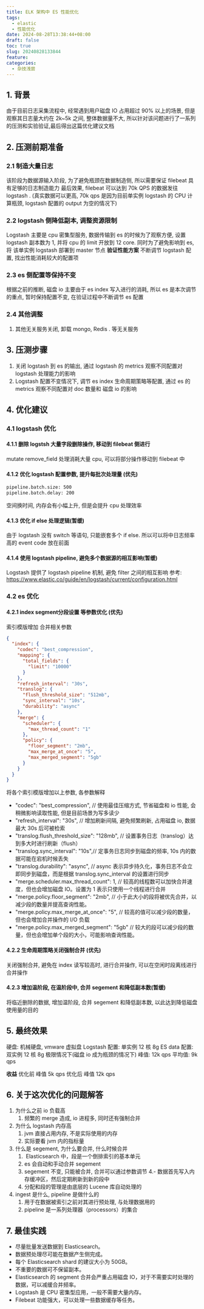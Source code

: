 ```yaml
---
title: ELK 架构中 ES 性能优化
tags:
  - elastic
  - 性能优化
date: 2024-08-28T13:38:44+08:00
draft: false
toc: true
slug: 20240828133844
feature: 
categories:
  - 杂技浅尝
---
```

## 1. 背景

由于目前日志采集流程中, 经常遇到用户磁盘 IO 占用超过 90% 以上的场景, 但是观察其日志量大约在 2k~5k 之间, 整体数据量不大, 所以针对该问题进行了一系列的压测和实验验证,最后得出这篇优化建议文档

<!--more-->

## 2. 压测前期准备
### 2.1 制造大量日志
该阶段为数据源输入阶段, 为了避免瓶颈在数据制造侧, 所以需要保证 filebeat 具有足够的日志制造能力
最后效果, filebeat 可以达到 70k QPS 的数据发往logstash . (真实数据可以更高, 70k qps 是因为目前单实例 logstash 的 CPU 计算瓶颈, logstash 配置的 output 为空的情况下)

### 2.2 logstash 侧降低副本, 调整资源限制
Logstash 主要是 cpu 密集型服务, 数据传输到 es 的时候为了观察方便, 设置 logstash 副本数为 1, 并将 cpu 的 limit 开放到 12 core. 同时为了避免影响到 es, 将 该单实例 logstash 部署到 master 节点
**验证性能方案**
不断调节 logstash 配置, 找出性能消耗较大的配置项
### 2.3 es 侧配置等保持不变
根据之前的推断, 磁盘 io 主要由于 es index 写入进行的消耗, 所以 es 是本次调节的重点, 暂时保持配置不变, 在验证过程中不断调节 es 配置
### 2.4 其他调整
1. 其他无关服务关闭, 卸载 mongo, Redis .  等无关服务
## 3. 压测步骤
1. 关闭 logstash 到 es 的输出, 通过 logstash 的 metrics 观察不同配置对 logstash 处理能力的影响
2. Logstash 配置不变情况下, 调节 es index 生命周期策略等配置, 通过 es 的 metrics 观察不同配置对 doc 数量和 磁盘 io 的影响
## 4. 优化建议
### 4.1 logstash 优化
#### 4.1.1 删除 logstsh 大量字段删除操作, 移动到 filebeat 侧进行 
mutate remove_field 处理消耗大量 cpu, 可以将部分操作移动到 filebeat 中
#### 4.1.2 优化 logstash 配置参数, 提升每批次处理量 (优先)

```bash
pipeline.batch.size: 500
pipeline.batch.delay: 200
```
空间换时间, 内存会有小幅上升, 但是会提升 cpu 处理效率

#### 4.1.3 优化 if else 处理逻辑(暂缓)
由于 logstash 没有 switch 等语句, 只能嵌套多个 if else. 所以可以将中日志频率高的 event code 放在前面
#### 4.1.4 使用 logstash pipeline, 避免多个数据源的相互影响(暂缓)
Logstash 提供了 logstash pipeline 机制, 避免 filter 之间的相互影响
参考: https://www.elastic.co/guide/en/logstash/current/configuration.html
### 4.2 es 优化
#### 4.2.1 index segment分段设置 等参数优化 (优先)
索引模版增加 合并相关参数
```json
{
  "index": {
    "codec": "best_compression", 
    "mapping": {
      "total_fields": {
        "limit": "10000"
      }
    },
    "refresh_interval": "30s",
    "translog": {
      "flush_threshold_size": "512mb",
      "sync_interval": "10s",
      "durability": "async"
    },
    "merge": {
      "scheduler": {
        "max_thread_count": "1"
      },
      "policy": {
        "floor_segment": "2mb",
        "max_merge_at_once": "5",
        "max_merged_segment": "5gb"
      }
    }
  }
}
```

将各个索引模版增加以上参数, 各参数解释
- "codec": "best_compression",  // 使用最佳压缩方式, 节省磁盘和 io 性能, 会稍微影响读取性能, 但是目前场景为写多读少
-  "refresh_interval": "30s",  // 增加刷新间隔, 避免频繁刷新, 占用磁盘 io, 数据最大 30s 后可被检索
-  "translog.flush_threshold_size": "128mb", // 设置事务日志（translog）达到多大时进行刷新（flush）
-  "translog.sync_interval": "10s",// 定事务日志同步到磁盘的频率, 10s 内的数据可能在宕机时候丢失
-  "translog.durability": "async", // async 表示异步持久化，事务日志不会立即同步到磁盘，而是根据 translog.sync_interval 的设置进行同步
-  "merge.scheduler.max_thread_count": 1, // 较高的线程数可以加快合并速度，但也会增加磁盘 IO。设置为 1 表示只使用一个线程进行合并
-  "merge.policy.floor_segment": "2mb", // 小于此大小的段将被优先合并，以减少段的数量并提高查询性能。
-  "merge.policy.max_merge_at_once": "5",  // 较高的值可以减少段的数量，但也会增加合并操作的 I/O 负载
-  "merge.policy.max_merged_segment": "5gb"  // 较大的段可以减少段的数量，但也会增加单个段的大小，可能影响查询性能。
#### 4.2.2 生命周期策略关闭强制合并 (优先)
关闭强制合并, 避免在 index 读写较高时, 进行合并操作, 可以在空闲时段离线进行合并操作

#### 4.2.3 增加温阶段, 在温阶段中, 合并 segement 和降低副本数(暂缓)
将临近删除的数据, 增加温阶段, 合并 segement 和降低副本数, 以此达到降低磁盘使用量的目的

## 5. 最终效果

硬盘: 机械硬盘, vmware 虚拟盘
Logstash 配置: 单实例 12 核 8g
ES data 配置: 双实例 12 核 8g
极限情况下(磁盘 io 成为瓶颈的情况下)
峰值: 12k qps
平均值: 9k qps

**收益**
优化前 峰值 5k qps
优化后 峰值 12k qps

## 6.  关于这次优化的问题解答
1. 为什么之前 io 负载高
	1. 频繁的 merge 造成, io 进程多, 同时还有强制合并
2. 为什么 logstash 内存高
	1. jvm 直接占用内存, 不是实际使用的内存
	2. 实际要看 jvm 内的指标量
3. 什么是 segement, 为什么要合并, 什么时候合并
	1.  Elasticsearch 中，段是一个倒排索引的基本单元
	2. es 会自动和手动合并 segement
	3. segement 不变, 只能被合并, 合并可以通过参数调节
	4.- 数据首先写入内存缓冲区，然后定期刷新到新的段中
	5. 分配和段的管理是由底层的 Lucene 库自动处理的
4. ingest 是什么, pipeline 是做什么的
	1. 用于在数据被索引之前对其进行预处理, 与处理数据用的
	2. pipeline 是一系列处理器（processors）的集合

## 7. 最佳实践
- 尽量批量发送数据到 Elasticsearch。
- 数据预处理尽可能在数据产生侧完成。
- 每个 Elasticsearch shard 的建议大小为 50GB。
- 不重要的数据可不保留副本。
- Elasticsearch 的 segment 合并会严重占用磁盘 IO，对于不需要实时处理的数据，可以减缓合并频率。
- Logstash 是 CPU 密集型应用，一般不需要大量内存。
- Filebeat 功能强大，可以处理一些数据缓存等任务。








